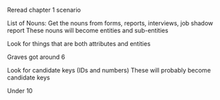 
Reread chapter 1 scenario 

List of Nouns: Get the nouns from forms, reports, interviews, job shadow report
These nouns will become entities and sub-entities 

Look for things that are both attributes and entities 

Graves got around 6 

Look for candidate keys (IDs and numbers) These will probably become candidate keys

Under 10 
